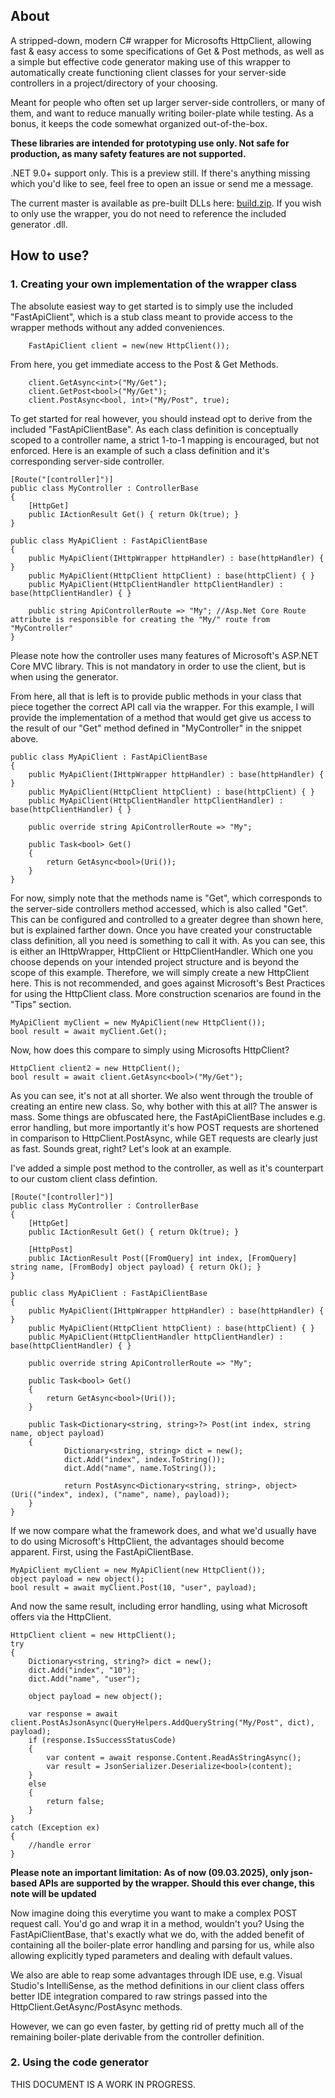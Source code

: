 ## About

A stripped-down, modern C# wrapper for Microsofts HttpClient, allowing fast & easy access to some specifications of Get & Post methods, as well as a simple but effective code generator making use of this wrapper to automatically create functioning client classes for your server-side controllers in a project/directory of your choosing.

Meant for people who often set up larger server-side controllers, or many of them, and want to reduce manually writing boiler-plate while testing. As a bonus, it keeps the code somewhat organized out-of-the-box. 

**These libraries are intended for prototyping use only. Not safe for production, as many safety features are not supported.**

.NET 9.0+ support only. This is a preview still. If there's anything missing which you'd like to see, feel free to open an issue or send me a message.

The current master is available as pre-built DLLs here: [build.zip](https://github.com/user-attachments/files/19150109/build.zip).
If you wish to only use the wrapper, you do not need to reference the included generator .dll.

## How to use?

### 1. Creating your own implementation of the wrapper class

The absolute easiest way to get started is to simply use the included "FastApiClient", which is a stub class meant to provide access to the wrapper methods without any added conveniences.
        
        FastApiClient client = new(new HttpClient());

From here, you get immediate access to the Post & Get Methods.

        client.GetAsync<int>("My/Get");
        client.GetPost<bool>("My/Get");
        client.PostAsync<bool, int>("My/Post", true);
        
To get started for real however, you should instead opt to derive from the included "FastApiClientBase". As each class definition is conceptually scoped to a controller name, a strict 1-to-1 mapping is encouraged, but not enforced.
Here is an example of such a class definition and it's corresponding server-side controller.

    [Route("[controller]")]
    public class MyController : ControllerBase
    {
        [HttpGet]
        public IActionResult Get() { return Ok(true); }
    }
    
    public class MyApiClient : FastApiClientBase
    {
        public MyApiClient(IHttpWrapper httpHandler) : base(httpHandler) { }
        public MyApiClient(HttpClient httpClient) : base(httpClient) { }
        public MyApiClient(HttpClientHandler httpClientHandler) : base(httpClientHandler) { }
        
        public string ApiControllerRoute => "My"; //Asp.Net Core Route attribute is responsible for creating the "My/" route from "MyController"
    }

Please note how the controller uses many features of Microsoft's ASP.NET Core MVC library. This is not mandatory in order to use the client, but is when using the generator.

From here, all that is left is to provide public methods in your class that piece together the correct API call via the wrapper. For this example, I will provide the implementation of a method that would get give us access to the result of our "Get" method defined in "MyController" in the snippet above.

    public class MyApiClient : FastApiClientBase
    {
        public MyApiClient(IHttpWrapper httpHandler) : base(httpHandler) { }
        public MyApiClient(HttpClient httpClient) : base(httpClient) { }
        public MyApiClient(HttpClientHandler httpClientHandler) : base(httpClientHandler) { }

        public override string ApiControllerRoute => "My";

        public Task<bool> Get() 
        {
            return GetAsync<bool>(Uri());
        }
    }

For now, simply note that the methods name is "Get", which corresponds to the server-side controllers method accessed, which is also called "Get". This can be configured and controlled to a greater degree than shown here, but is explained farther down.
Once you have created your constructable class definition, all you need is something to call it with. As you can see, this is either an IHttpWrapper, HttpClient or HttpClientHandler. Which one you choose depends on your intended project structure and is beyond the scope of this example. Therefore, we will simply create a new HttpClient here. This is not recommended, and goes against Microsoft's Best Practices for using the HttpClient class. More construction scenarios are found in the "Tips" section.

    MyApiClient myClient = new MyApiClient(new HttpClient());
    bool result = await myClient.Get();

Now, how does this compare to simply using Microsofts HttpClient?

    HttpClient client2 = new HttpClient();
    bool result = await client.GetAsync<bool>("My/Get");

As you can see, it's not at all shorter. We also went through the trouble of creating an entire new class. So, why bother with this at all? The answer is mass. Some things are obfuscated here, the FastApiClientBase includes e.g. error handling, but more importantly it's how POST requests are shortened in comparison to HttpClient.PostAsync, while GET requests are clearly just as fast. Sounds great, right? Let's look at an example.

I've added a simple post method to the controller, as well as it's counterpart to our custom client class defintion.

    [Route("[controller]")]
    public class MyController : ControllerBase
    {
        [HttpGet]
        public IActionResult Get() { return Ok(true); }

        [HttpPost]
        public IActionResult Post([FromQuery] int index, [FromQuery] string name, [FromBody] object payload) { return Ok(); }
    }
    
    public class MyApiClient : FastApiClientBase
    {
        public MyApiClient(IHttpWrapper httpHandler) : base(httpHandler) { }
        public MyApiClient(HttpClient httpClient) : base(httpClient) { }
        public MyApiClient(HttpClientHandler httpClientHandler) : base(httpClientHandler) { }

        public override string ApiControllerRoute => "My";

        public Task<bool> Get() 
        {
            return GetAsync<bool>(Uri());
        }

        public Task<Dictionary<string, string>?> Post(int index, string name, object payload)
        {
                Dictionary<string, string> dict = new();
                dict.Add("index", index.ToString());
                dict.Add("name", name.ToString());

                return PostAsync<Dictionary<string, string>, object>(Uri(("index", index), ("name", name), payload));
        }
    }

If we now compare what the framework does, and what we'd usually have to do using Microsoft's HttpClient, the advantages should become apparent.
First, using the FastApiClientBase.

    MyApiClient myClient = new MyApiClient(new HttpClient());
    object payload = new object();
    bool result = await myClient.Post(10, "user", payload);

And now the same result, including error handling, using what Microsoft offers via the HttpClient.

    HttpClient client = new HttpClient();
    try
    {
        Dictionary<string, string?> dict = new();
        dict.Add("index", "10");
        dict.Add("name", "user");

        object payload = new object();

        var response = await client.PostAsJsonAsync(QueryHelpers.AddQueryString("My/Post", dict), payload);
        if (response.IsSuccessStatusCode)
        {
            var content = await response.Content.ReadAsStringAsync();
            var result = JsonSerializer.Deserialize<bool>(content);
        }
        else
        {
            return false;
        }
    }
    catch (Exception ex)
    {
        //handle error
    }

**Please note an important limitation: As of now (09.03.2025), only json-based APIs are supported by the wrapper. Should this ever change, this note will be updated**

Now imagine doing this everytime you want to make a complex POST request call. You'd go and wrap it in a method, wouldn't you? Using the FastApiClientBase, that's exactly what we do, with the added benefit of containing all the boiler-plate error handling and parsing for us, while also allowing explicitly typed parameters and dealing with default values.

We also are able to reap some advantages through IDE use, e.g. Visual Studio's IntelliSense, as the method definitions in our client class offers better IDE integration compared to raw strings passed into the HttpClient.GetAsync/PostAsync methods. 

However, we can go even faster, by getting rid of pretty much all of the remaining boiler-plate derivable from the controller definition.

### 2. Using the code generator

THIS DOCUMENT IS A WORK IN PROGRESS.
